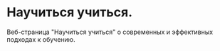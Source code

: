 # Научиться учиться.
Веб-страница "Научиться учиться" о современных и эффективных подходах к обучению.

